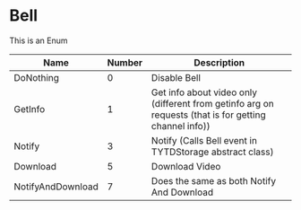# Bell

This is an Enum  

| Name | Number | Description |
| ---- | ----  | --------------|     
| DoNothing  | 0    | Disable Bell|
| GetInfo | 1 | Get info about video only (different from getinfo arg on requests (that is for getting channel info)) |  
| Notify | 3 | Notify (Calls Bell event in TYTDStorage abstract class) | 
| Download | 5 | Download Video |
| NotifyAndDownload | 7  |  Does the same as both Notify And Download|
